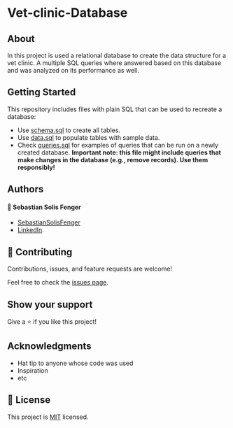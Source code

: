 # Vet-clinic-Database

## About
In this project is used a relational database to create the data structure for a vet clinic. A multiple SQL queries where answered based on this database and was analyzed on its performance as well.

## Getting Started

This repository includes files with plain SQL that can be used to recreate a database:

- Use [schema.sql](./schema.sql) to create all tables.
- Use [data.sql](./data.sql) to populate tables with sample data.
- Check [queries.sql](./queries.sql) for examples of queries that can be run on a newly created database. **Important note: this file might include queries that make changes in the database (e.g., remove records). Use them responsibly!**


## Authors

#### :bust_in_silhouette: Sebastian Solis Fenger

- [SebastianSolisFenger](https://github.com/SebastianSolisFenger)
- [LinkedIn](https://www.linkedin.com/in/sebastiansolisfenger/).

## 🤝 Contributing

Contributions, issues, and feature requests are welcome!

Feel free to check the [issues page](../../issues/).

## Show your support

Give a ⭐️ if you like this project!

## Acknowledgments

- Hat tip to anyone whose code was used
- Inspiration
- etc

## 📝 License

This project is [MIT](./MIT.md) licensed.
